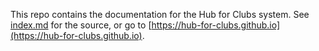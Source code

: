 This repo contains the documentation for the Hub for Clubs system. See [index.md](index.md) for the source, or go to [https://hub-for-clubs.github.io](https://hub-for-clubs.github.io).
